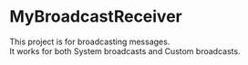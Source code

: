 # MyBroadcastReceiver
This project is for broadcasting messages.  
It works for both System broadcasts and Custom broadcasts. 
